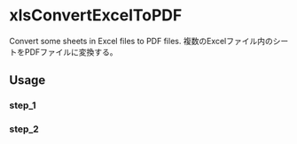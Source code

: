 # xlsConvertExcelToPDF
Convert some sheets in Excel files to PDF files. 複数のExcelファイル内のシートをPDFファイルに変換する。

## Usage

### step_1


### step_2
